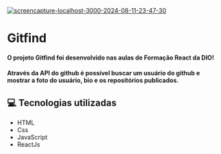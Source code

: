 <a href="https://ibb.co/0hpH9RZ"><img src="https://i.ibb.co/BqH065j/screencapture-localhost-3000-2024-08-11-23-47-30.png" alt="screencapture-localhost-3000-2024-08-11-23-47-30" border="0"></a>

# Gitfind
#### O projeto Gitfind foi desenvolvido nas aulas de Formação React da DIO! 
#### Através da API do github é possível buscar um usuário do github e mostrar a foto do usuário, bio e os repositórios publicados.

## 💻 Tecnologias utilizadas
* HTML
* Css
* JavaScript
* ReactJs

